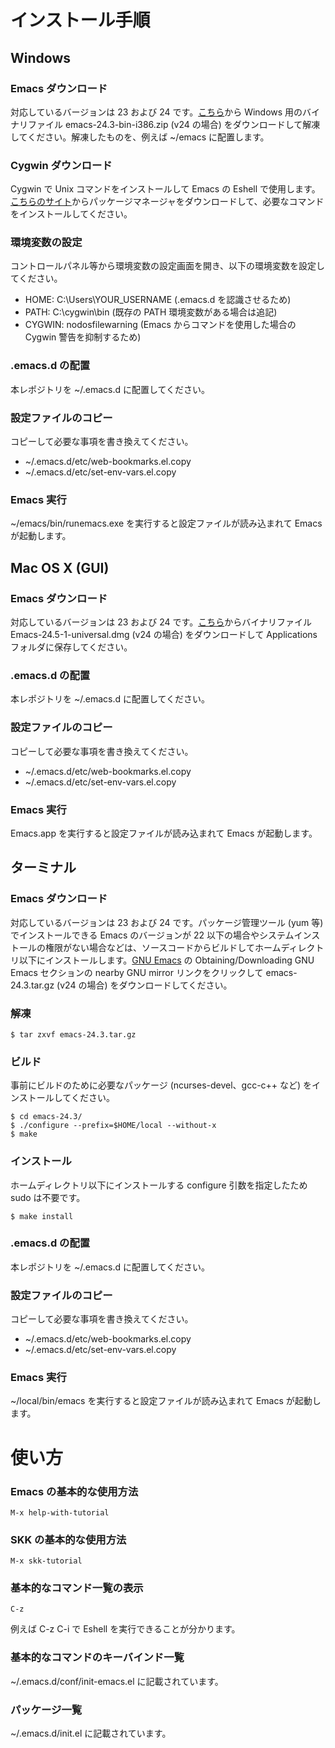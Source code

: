 インストール手順
==================

Windows
------------------

### Emacs ダウンロード
対応しているバージョンは 23 および 24 です。[こちら](https://ftp.gnu.org/gnu/emacs/windows/)から Windows 用のバイナリファイル emacs-24.3-bin-i386.zip (v24 の場合) をダウンロードして解凍してください。解凍したものを、例えば ~/emacs に配置します。

### Cygwin ダウンロード
Cygwin で Unix コマンドをインストールして Emacs の Eshell で使用します。[こちらのサイト](https://www.cygwin.com/)からパッケージマネージャをダウンロードして、必要なコマンドをインストールしてください。

### 環境変数の設定
コントロールパネル等から環境変数の設定画面を開き、以下の環境変数を設定してください。

- HOME: C:\Users\YOUR_USERNAME (.emacs.d を認識させるため)
- PATH: C:\cygwin\bin (既存の PATH 環境変数がある場合は追記)
- CYGWIN: nodosfilewarning (Emacs からコマンドを使用した場合の Cygwin 警告を抑制するため)

### .emacs.d の配置
本レポジトリを ~/.emacs.d に配置してください。

### 設定ファイルのコピー
コピーして必要な事項を書き換えてください。

- ~/.emacs.d/etc/web-bookmarks.el.copy
- ~/.emacs.d/etc/set-env-vars.el.copy

### Emacs 実行
~/emacs/bin/runemacs.exe を実行すると設定ファイルが読み込まれて Emacs が起動します。


Mac OS X (GUI)
------------------

### Emacs ダウンロード
対応しているバージョンは 23 および 24 です。[こちら](http://emacsformacosx.com/)からバイナリファイル Emacs-24.5-1-universal.dmg (v24 の場合) をダウンロードして Applications フォルダに保存してください。

### .emacs.d の配置
本レポジトリを ~/.emacs.d に配置してください。

### 設定ファイルのコピー
コピーして必要な事項を書き換えてください。

- ~/.emacs.d/etc/web-bookmarks.el.copy
- ~/.emacs.d/etc/set-env-vars.el.copy

### Emacs 実行
Emacs.app を実行すると設定ファイルが読み込まれて Emacs が起動します。


ターミナル
------------------

### Emacs ダウンロード
対応しているバージョンは 23 および 24 です。パッケージ管理ツール (yum 等) でインストールできる Emacs のバージョンが 22 以下の場合やシステムインストールの権限がない場合などは、ソースコードからビルドしてホームディレクトリ以下にインストールします。[GNU Emacs](http://www.gnu.org/software/emacs/) の Obtaining/Downloading GNU Emacs セクションの nearby GNU mirror リンクをクリックして emacs-24.3.tar.gz (v24 の場合) をダウンロードしてください。

### 解凍

	$ tar zxvf emacs-24.3.tar.gz

### ビルド
事前にビルドのために必要なパッケージ (ncurses-devel、gcc-c++ など) をインストールしてください。

	$ cd emacs-24.3/
	$ ./configure --prefix=$HOME/local --without-x
	$ make

### インストール
ホームディレクトリ以下にインストールする configure 引数を指定したため sudo は不要です。

	$ make install

### .emacs.d の配置
本レポジトリを ~/.emacs.d に配置してください。

### 設定ファイルのコピー
コピーして必要な事項を書き換えてください。

- ~/.emacs.d/etc/web-bookmarks.el.copy
- ~/.emacs.d/etc/set-env-vars.el.copy

### Emacs 実行
~/local/bin/emacs を実行すると設定ファイルが読み込まれて Emacs が起動します。


使い方
==================

### Emacs の基本的な使用方法

	M-x help-with-tutorial

### SKK の基本的な使用方法

	M-x skk-tutorial

### 基本的なコマンド一覧の表示

	C-z

例えば C-z C-i で Eshell を実行できることが分かります。

### 基本的なコマンドのキーバインド一覧
~/.emacs.d/conf/init-emacs.el に記載されています。

### パッケージ一覧
~/.emacs.d/init.el に記載されています。
